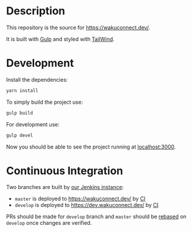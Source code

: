 # Description

This repository is the source for https://wakuconnect.dev/.

It is built with [Gulp](https://gulpjs.com/) and styled with [TailWind](https://tailwindcss.com/).

# Development

Install the dependencies:
```sh
yarn install
```
To simply build the project use:
```sh
gulp build
```
For development use:
```sh
gulp devel
```
Now you should be able to see the project running at [localhost:3000](http://localhost:3000).

# Continuous Integration

Two branches are built by [our Jenkins instance](https://ci.status.im/):

* `master` is deployed to https://wakuconnect.dev/ by [CI](https://ci.status.im/job/website/job/wakuconnect.dev/)
* `develop` is deployed to https://dev.wakuconnect.dev/ by [CI](https://ci.status.im/job/website/job/dev.wakuconnect.dev/)

PRs should be made for `develop` branch and `master` should be [rebased](https://git-scm.com/book/en/v2/Git-Branching-Rebasing) on `develop` once changes are verified.
